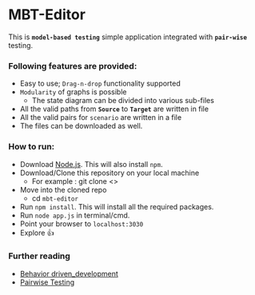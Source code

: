 # MBT-Editor #

This is **`model-based testing`** simple application integrated with **`pair-wise`** testing.

### Following features are provided:
- Easy to use; `Drag-n-drop` functionality supported
- `Modularity` of graphs is possible
  - The state diagram can be divided into various sub-files
- All the valid paths from **`Source`** to **`Target`** are written in file
- All the valid pairs for `scenario` are written in a file
- The files can be downloaded as well.

### How to run:
- Download [Node.js](https://nodejs.org/). This will also install `npm`.
- Download/Clone this repository on your local machine
  - For example : git clone <>
- Move into the cloned repo
  - cd `mbt-editor`
- Run `npm install`. This will install all the required packages.
- Run `node app.js` in terminal/cmd.
- Point your browser to `localhost:3030`
- Explore :+1:

### Further reading
- [Behavior driven_development](https://en.wikipedia.org/wiki/Behavior-driven_development)
- [Pairwise Testing](https://en.wikipedia.org/wiki/All-pairs_testing)
